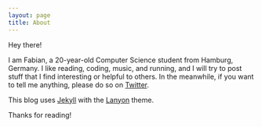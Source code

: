 ```yaml
---
layout: page
title: About
---
```


Hey there!

I am Fabian, a 20-year-old Computer Science student from Hamburg, Germany. I like reading, coding, music, and running, and I will try to post stuff that I find interesting or helpful to others. In the meanwhile, if you want to tell me anything, please do so on [Twitter](https://twitter.com/fceschmidt).

This blog uses [Jekyll](http://jekyllrb.com) with the [Lanyon](http://lanyon.getpoole.com) theme.

Thanks for reading!
